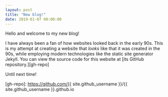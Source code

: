 ```yaml
---
layout: post
title: "New blog!"
date: 2019-01-07 00:00:00
---
```


Hello and welcome to my new blog!

I have always been a fan of how websites looked back in the early 90s. This is my attempt at creating a website that _looks_ like that it was created in the 90s, while employing modern technologies like the static site generator Jekyll. You can view the source code for this website at [its GitHub repository.][gh-repo]

Until next time!

[gh-repo]: https://github.com/{{ site.github_username }}/{{ site.github_username }}.github.io
